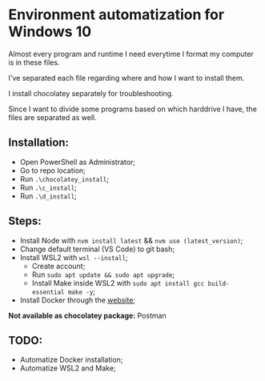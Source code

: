 # Environment automatization for Windows 10

Almost every program and runtime I need everytime I format my computer is in these files.

I've separated each file regarding where and how I want to install them.

I install chocolatey separately for troubleshooting.

Since I want to divide some programs based on which harddrive I have, the files are separated as well.

## Installation:
- Open PowerShell as Administrator;
- Go to repo location;
- Run `.\chocolatey_install`;
- Run `.\c_install`;
- Run `.\d_install`;

## Steps:
- Install Node with `nvm install latest` && `nvm use (latest_version)`;
- Change default terminal (VS Code) to git bash;
- Install WSL2 with `wsl --install`;
  - Create account;
  - Run `sudo apt update && sudo apt upgrade`;
  - Install Make inside WSL2 with `sudo apt install gcc build-essential make -y`; 
- Install Docker through the [website](https://docs.docker.com/desktop/windows/install/);

**Not available as chocolatey package:** Postman

## TODO:
- Automatize Docker installation;
- Automatize WSL2 and Make;